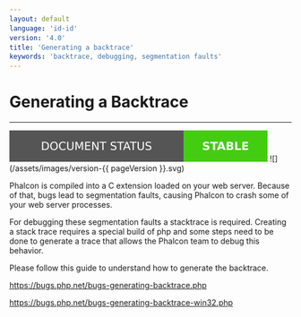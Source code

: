 ```yaml
---
layout: default
language: 'id-id'
version: '4.0'
title: 'Generating a backtrace'
keywords: 'backtrace, debugging, segmentation faults'
---
```


# Generating a Backtrace

* * *

![](/assets/images/document-status-stable-success.svg) ![](/assets/images/version-{{ pageVersion }}.svg)

Phalcon is compiled into a C extension loaded on your web server. Because of that, bugs lead to segmentation faults, causing Phalcon to crash some of your web server processes.

For debugging these segmentation faults a stacktrace is required. Creating a stack trace requires a special build of php and some steps need to be done to generate a trace that allows the Phalcon team to debug this behavior.

Please follow this guide to understand how to generate the backtrace.

<https://bugs.php.net/bugs-generating-backtrace.php>

<https://bugs.php.net/bugs-generating-backtrace-win32.php>
